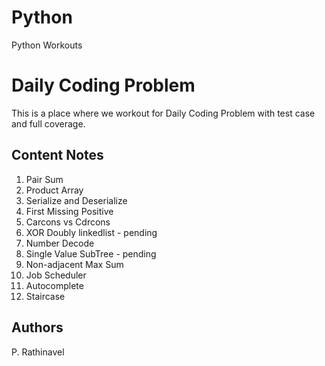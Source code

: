 # Python
Python Workouts

# Daily Coding Problem

This is a place where we workout for Daily Coding Problem with test case and full coverage.

## Content Notes

01. Pair Sum
02. Product Array
03. Serialize and Deserialize 
04. First Missing Positive
05. Carcons vs Cdrcons
06. XOR Doubly linkedlist - pending
07. Number Decode
08. Single Value SubTree - pending
09. Non-adjacent Max Sum
10. Job Scheduler
11. Autocomplete
12. Staircase

## Authors 
P. Rathinavel
